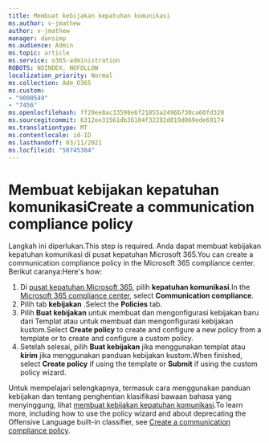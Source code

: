 ```yaml
---
title: Membuat kebijakan kepatuhan komunikasi
ms.author: v-jmathew
author: v-jmathew
manager: dansimp
ms.audience: Admin
ms.topic: article
ms.service: o365-administration
ROBOTS: NOINDEX, NOFOLLOW
localization_priority: Normal
ms.collection: Adm_O365
ms.custom:
- "9000549"
- "7456"
ms.openlocfilehash: ff20ee8ac33598e6f21855a2496b730ca60fd320
ms.sourcegitcommit: 6312ee31561db36104f32282d019d069ede69174
ms.translationtype: MT
ms.contentlocale: id-ID
ms.lasthandoff: 03/11/2021
ms.locfileid: "50745384"
---
```

# <a name="create-a-communication-compliance-policy"></a><span data-ttu-id="11b1b-102">Membuat kebijakan kepatuhan komunikasi</span><span class="sxs-lookup"><span data-stu-id="11b1b-102">Create a communication compliance policy</span></span>

<span data-ttu-id="11b1b-103">Langkah ini diperlukan.</span><span class="sxs-lookup"><span data-stu-id="11b1b-103">This step is required.</span></span> <span data-ttu-id="11b1b-104">Anda dapat membuat kebijakan kepatuhan komunikasi di pusat kepatuhan Microsoft 365.</span><span class="sxs-lookup"><span data-stu-id="11b1b-104">You can create a communication compliance policy in the Microsoft 365 compliance center.</span></span> <span data-ttu-id="11b1b-105">Berikut caranya:</span><span class="sxs-lookup"><span data-stu-id="11b1b-105">Here's how:</span></span>

1. <span data-ttu-id="11b1b-106">Di [pusat kepatuhan Microsoft 365](https://go.microsoft.com/fwlink/?linkid=2130502), pilih **kepatuhan komunikasi**.</span><span class="sxs-lookup"><span data-stu-id="11b1b-106">In the [Microsoft 365 compliance center](https://go.microsoft.com/fwlink/?linkid=2130502), select **Communication compliance**.</span></span>
2. <span data-ttu-id="11b1b-107">Pilih tab **kebijakan** .</span><span class="sxs-lookup"><span data-stu-id="11b1b-107">Select the **Policies** tab.</span></span>
3. <span data-ttu-id="11b1b-108">Pilih **Buat kebijakan** untuk membuat dan mengonfigurasi kebijakan baru dari Templat atau untuk membuat dan mengonfigurasi kebijakan kustom.</span><span class="sxs-lookup"><span data-stu-id="11b1b-108">Select **Create policy** to create and configure a new policy from a template or to create and configure a custom policy.</span></span>
4. <span data-ttu-id="11b1b-109">Setelah selesai, pilih **Buat kebijakan** jika menggunakan templat atau **kirim** jika menggunakan panduan kebijakan kustom.</span><span class="sxs-lookup"><span data-stu-id="11b1b-109">When finished, select **Create policy** if using the template or **Submit** if using the custom policy wizard.</span></span>

<span data-ttu-id="11b1b-110">Untuk mempelajari selengkapnya, termasuk cara menggunakan panduan kebijakan dan tentang penghentian klasifikasi bawaan bahasa yang menyinggung, lihat [membuat kebijakan kepatuhan komunikasi](https://go.microsoft.com/fwlink/?linkid=2129079).</span><span class="sxs-lookup"><span data-stu-id="11b1b-110">To learn more, including how to use the policy wizard and about deprecating the Offensive Language built-in classifier, see [Create a communication compliance policy](https://go.microsoft.com/fwlink/?linkid=2129079).</span></span>
